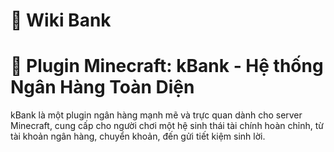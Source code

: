 # 🏦 Wiki Bank
# 🏦 Plugin Minecraft: kBank - Hệ thống Ngân Hàng Toàn Diện

kBank là một plugin ngân hàng mạnh mẽ và trực quan dành cho server Minecraft, cung cấp cho người chơi một hệ sinh thái tài chính hoàn chỉnh, từ tài khoản ngân hàng, chuyển khoản, đến gửi tiết kiệm sinh lời.
